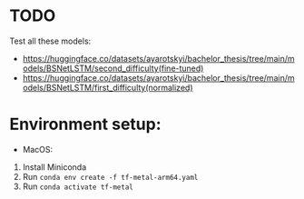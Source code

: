 # TODO

Test all these models:

- https://huggingface.co/datasets/ayarotskyi/bachelor_thesis/tree/main/models/BSNetLSTM/second_difficulty(fine-tuned)
- https://huggingface.co/datasets/ayarotskyi/bachelor_thesis/tree/main/models/BSNetLSTM/first_difficulty(normalized)

# Environment setup:

- MacOS:

1. Install Miniconda
2. Run `conda env create -f tf-metal-arm64.yaml`
3. Run `conda activate tf-metal`
